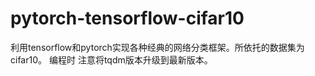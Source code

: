 # pytorch-tensorflow-cifar10
利用tensorflow和pytorch实现各种经典的网络分类框架。所依托的数据集为cifar10。
编程时 注意将tqdm版本升级到最新版本。
